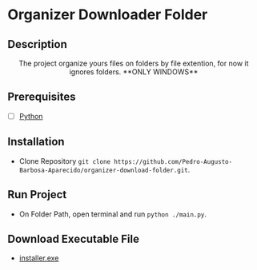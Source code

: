 # Organizer Downloader Folder

## Description

  <p align="center">The project organize yours files on folders by file extention, for now it ignores folders. **ONLY WINDOWS**</p>

## Prerequisites

- [ ] [Python](https://www.python.org/ftp/python/3.10.4/python-3.10.4-amd64.exe)  

## Installation

- Clone Repository ``git clone https://github.com/Pedro-Augusto-Barbosa-Aparecido/organizer-download-folder.git``.

## Run Project

- On Folder Path, open terminal and run ``python ./main.py``.

## Download Executable File

 - [installer.exe](https://github.com/Pedro-Augusto-Barbosa-Aparecido/organizer-download-folder/raw/master/installer.exe)
